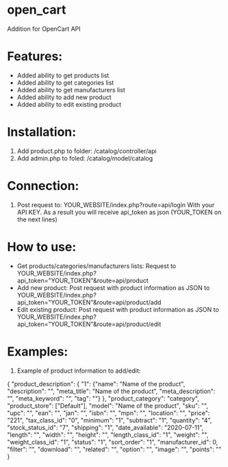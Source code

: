 # open_cart
Addition for OpenCart API 
# Features:
- Added ability to get products list
- Added ability to get categories list
- Added ability to get manufacturers list
- Added ability to add new product
- Added ability to edit existing product

# Installation:
1. Add product.php to folder: /catalog/controller/api
2. Add admin.php to foled: /catalog/model/catalog

# Connection:
1. Post request to: YOUR_WEBSITE/index.php?route=api/login With your API KEY. 
As a result you will receive api_token as json (YOUR_TOKEN on the next lines)

# How to use:
- Get products/categories/manufacturers lists: Request to YOUR_WEBSITE/index.php?api_token="YOUR_TOKEN"&route=api/product
- Add new product: Post request with product information as JSON to YOUR_WEBSITE/index.php?api_token="YOUR_TOKEN"&route=api/product/add
- Edit existing product: Post request with product information as JSON to YOUR_WEBSITE/index.php?api_token="YOUR_TOKEN"&route=api/product/edit

# Examples:
1. Example of product information to add/edit:

{
    "product_description": 
        {
            "1": 
                {"name": "Name of the product", "description": "", "meta_title": "Name of the product", "meta_description": "", "meta_keyword": "", "tag": ""}
        }, 
    "product_category": "category", 
    "product_store": ["Default"], 
    "model": "Name of the product",
    "sku": "", 
    "upc": "", 
    "ean": "", 
    "jan": "", 
    "isbn": "", 
    "mpn": "", 
    "location": "", 
    "price": "221", 
    "tax_class_id": "0", 
    "minimum": "1", 
    "subtract": "1", 
    "quantity": "4", 
    "stock_status_id": "7", 
    "shipping": "1",
    "date_available": "2020-07-11", 
    "length": "", 
    "width": "", 
    "height": "", 
    "length_class_id": "1",
    "weight": "", 
    "weight_class_id": "1", 
    "status": "1", 
    "sort_order": "1", 
    "manufacturer_id": 0, 
    "filter": "", 
    "download": "", 
    "related": "", 
    "option": "", 
    "image": "", 
    "points": ""
}
